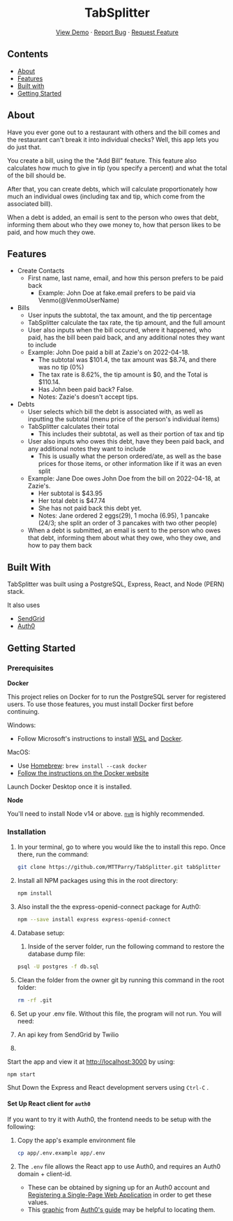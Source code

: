 <p align="center">
  <h1 align="center">TabSplitter</h1>

  <p align="center">
    <a href="https://tab-splitter.herokuapp.com/">View Demo</a>
    ·
    <a href="https://github.com/MTTParry/TabSplitter/issues">Report Bug</a>
    ·
    <a href="https://github.com/MTTParry/TabSplitter/issues">Request Feature</a>
  </p>
</p>

## Contents

- [About](#about)
- [Features](#features)
- [Built with](#built-with)
- [Getting Started](#getting-started)

## About

Have you ever gone out to a restaurant with others and the bill comes and the restaurant can't break it into individual checks? Well, this app lets you do just that.

You create a bill, using the the "Add Bill" feature. This feature also calculates how much to give in tip (you specify a percent) and what the total of the bill should be.

After that, you can create debts, which will calculate proportionately how much an individual owes (including tax and tip, which come from the associated bill).

When a debt is added, an email is sent to the person who owes that debt, informing them about who they owe money to, how that person likes to be paid, and how much they owe.

## Features

- Create Contacts
  - First name, last name, email, and how this person prefers to be paid back
    - Example: John Doe at fake.email prefers to be paid via Venmo(@VenmoUserName)
- Bills
  - User inputs the subtotal, the tax amount, and the tip percentage
  - TabSplitter calculate the tax rate, the tip amount, and the full amount
  - User also inputs when the bill occured, where it happened, who paid, has the bill been paid back, and any additional notes they want to include
   - Example: John Doe paid a bill at Zazie's on 2022-04-18.
      - The subtotal was $101.4, the tax amount was $8.74, and there was no tip (0%)
      - The tax rate is 8.62%, the tip amount is $0, and the Total is $110.14.
      - Has John been paid back? False.
      - Notes: Zazie's doesn't accept tips.
- Debts
  - User selects which bill the debt is associated with, as well as inputting the subtotal (menu price of the person's individual items)
  - TabSplitter calculates their total
    - This includes their subtotal, as well as their portion of tax and tip
  - User also inputs who owes this debt, have they been paid back, and any additional notes they want to include
    - This is usually what the person ordered/ate, as well as the base prices for those items, or other information like if it was an even split
   - Example: Jane Doe owes John Doe from the bill on 2022-04-18, at Zazie's.
      - Her subtotal is $43.95
      - Her total debt is $47.74
      - She has not paid back this debt yet.
      - Notes: Jane ordered 2 eggs(29), 1 mocha (6.95), 1 pancake (24/3; she split an order of 3 pancakes with two other people)
  - When a debt is submitted, an email is sent to the person who owes that debt, informing them about what they owe, who they owe, and how to pay them back

## Built With

TabSplitter was built using a PostgreSQL, Express, React, and Node (PERN) stack.

It also uses

- [SendGrid](https://app.sendgrid.com/guide)
- [Auth0](https://auth0.com/docs/get-started)

## Getting Started

### Prerequisites

**Docker**

This project relies on Docker for to run the PostgreSQL server for registered users. To use those features, you must install Docker first before continuing.

Windows:

- Follow Microsoft's instructions to install [WSL](https://docs.microsoft.com/en-us/windows/wsl/install-win10) and [Docker](https://docs.microsoft.com/en-us/windows/wsl/tutorials/wsl-containers#install-docker-desktop).

MacOS:

- Use [Homebrew](https://docs.brew.sh/Installation): `brew install --cask docker`
- [Follow the instructions on the Docker website](https://www.docker.com/)

Launch Docker Desktop once it is installed.

**Node**

You'll need to install Node v14 or above. [`nvm`](https://github.com/nvm-sh/nvm) is highly recommended.

### Installation

1. In your terminal, go to where you would like the to install this repo. Once there, run the command:
   ```sh
   git clone https://github.com/MTTParry/TabSplitter.git tabSplitter
   ```

2. Install all NPM packages using this in the root directory:
   ```sh
   npm install
   ```

  1. Also install the the express-openid-connect package for Auth0: 
     ```sh
     npm --save install express express-openid-connect
     ```

3. Database setup:

   1. Inside of the server folder, run the following command to restore the database dump file:

   ```sh
   psql -U postgres -f db.sql
   ```

4. Clean the folder from the owner git by running this command in the root folder:
   ```sh
   rm -rf .git
   ```
5. Set up your .env file. Without this file, the program will not run. You will need:
  1. An api key from SendGrid by Twilio
  2. 


Start the app and view it at <http://localhost:3000> by using:

```sh
npm start
```

Shut Down the Express and React development servers using `Ctrl-C` .

#### Set Up React client for `auth0`

If you want to try it with Auth0, the frontend needs to be setup with the following:

1. Copy the app's example environment file

   ```sh
   cp app/.env.example app/.env
   ```

2. The `.env` file allows the React app to use Auth0, and requires an Auth0 domain + client-id.
   - These can be obtained by signing up for an Auth0 account and [Registering a Single-Page Web Application](https://auth0.com/docs/get-started) in order to get these values.
   - This [graphic](https://images.ctfassets.net/23aumh6u8s0i/1DyyZTcfbJHw577T6K2KZk/a8cabcec991c9ed33910a23836e53b76/auth0-application-settings) from [Auth0's guide](https://auth0.com/blog/complete-guide-to-react-user-authentication/#Connect-React-with-Auth0) may be helpful to locating them.
